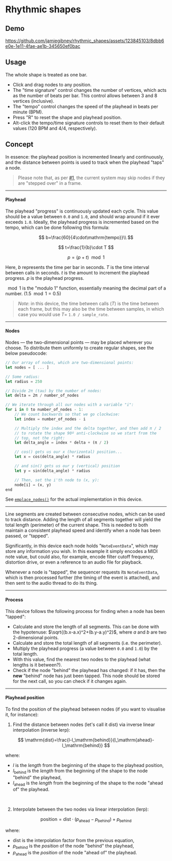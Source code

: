 # Rhythmic shapes
## Demo
https://github.com/jamiegibney/rhythmic_shapes/assets/123845103/8dbb6e0e-1e11-4fae-ae1b-345650ef0bac

## Usage
The whole shape is treated as one bar.

- Click and drag nodes to any position.
- The "time signature" control changes the number of vertices, which acts as the number of beats per bar. This control allows between 3 and 8 vertices (inclusive).
- The "tempo" control changes the speed of the playhead in beats per minute (BPM).
- Press "R" to reset the shape and playhead position.
- Alt-click the tempo/time signature controls to reset them to their default values (120 BPM and 4/4, respectively).

## Concept

In essence: the playhead position is incremented linearly and continuously, and the distance between points is used to track when the playhead "taps" a node.

> Please note that, as per [#1](https://github.com/jamiegibney/rhythmic_shapes/issues/1), the current system may skip nodes if they are "stepped over" in a frame.

---

#### Playhead
The playhead "progress" is continuously updated each cycle. This value should be a value between `0.0` and `1.0`, and should wrap around if it ever exceeds `1.0`. Ideally, the playhead progress is incremented based on the tempo, which can be done following this formula:

$$
b=\frac{60}{4\cdot\mathrm{tempo}}\\
$$

$$
t=\frac{1}{b}\cdot T
$$

$$
p=(p+t)\mod1
$$

Here, $b$ represents the time per bar in seconds. $T$ is the time interval between calls in seconds. $t$ is the amount to increment the playhead progress. $p$ is the playhead progress.

$\mod1$ is the "modulo 1" function, essentially meaning the decimal part of a number. ($1.5\mod1=0.5$)

> *Note*: in this device, the time between calls ($T$) is the time between each frame, but this may also be the time between samples, in which case you would use $T=$ `1.0 / sample_rate`.

---

#### Nodes
Nodes — the two-dimensional points — may be placed wherever you choose. To distribute them uniformly to create regular shapes, see the below pseudocode:
```rust
// Our array of nodes, which are two-dimensional points:
let nodes = [ ... ]

// Some radius:
let radius = 250

// Divide 2π (tau) by the number of nodes:
let delta = 2π / number_of_nodes

// We iterate through all our nodes with a variable "i":
for i in 0 to number_of_nodes - 1:
    // We count backwards so that we go clockwise:
    let index = number_of_nodes - i

    // Multiply the index and the delta together, and then add π / 2
    // to rotate the shape 90º anti-clockwise so we start from the
    // top, not the right:
    let delta_angle = index * delta + (π / 2)

    // cos() gets us our x (horizontal) position...
    let x = cos(delta_angle) * radius

    // and sin() gets us our y (vertical) position
    let y = sin(delta_angle) * radius

    // Then, set the i'th node to (x, y):
    node[i] = (x, y)
end
```

See [`emplace_nodes()`](./src/ui/shape/mod.rs#L219) for the actual implementation in this device.

---

Line segments are created between consecutive nodes, which can be used to track distance. Adding the length of all segments together will yield the total length (perimeter) of the current shape. This is needed to both maintain a consistent playhead speed and identify when a node has been passed, or "tapped".

Significantly, in this device each node holds "`NoteEventData`", which may store any information you wish. In this example it simply encodes a MIDI note value, but could also, for example, encode filter cutoff frequency, distortion drive, or even a reference to an audio file for playback. 

Whenever a node is "tapped", the sequencer requests its `NoteEventData`, which is then processed further (the timing of the event is attached), and then sent to the audio thread to do its thing.

---

#### Process
This device follows the following process for finding when a node has been "tapped":

- Calculate and store the length of all segments. This can be done with the hypotenuse: $\sqrt{(b.x-a.x)^2+(b.y-a.y)^2}$, where $a$ and $b$ are two 2-dimensional points.
- Calculate and store the total length of all segments (i.e. the perimeter).
- Multiply the playhead progress (a value between `0.0` and `1.0`) by the total length.
- With this value, find the nearest two nodes to the playhead (what lengths is it between?).
- Check if the node "behind" the playhead has changed: if it has, then the **new** "behind" node has just been tapped. This node should be stored for the next call, so you can check if it changes again.

---

#### Playhead position

To find the position of the playhead between nodes (if you want to visualise it, for instance):

1. Find the distance between nodes (let's call it $\mathrm{dist}$) via inverse linear interpolation (inverse lerp):

$$
\mathrm{dist}=\frac{l-l_\mathrm{behind}}{l_\mathrm{ahead}-l_\mathrm{behind}}
$$

where:
- $l$ is the *length* from the beginning of the shape to the playhead position,
- $l_\mathrm{behind}$ is the *length* from the beginning of the shape to the node "behind" the playhead,
- $l_\mathrm{ahead}$ is the *length* from the beginning of the shape to the node "ahead of" the playhead.

</br>

2. Interpolate between the two nodes via linear interpolation (lerp):

$$
\mathrm{position}=\mathrm{dist}\cdot(p_\mathrm{ahead}-p_\mathrm{behind})+p_\mathrm{behind}
$$

where:
- $\mathrm{dist}$ is the interpolation factor from the previous equation,
- $p_\mathrm{behind}$ is the *position* of the node "behind" the playhead,
- $p_\mathrm{ahead}$ is the *position* of the node "ahead of" the playhead.
